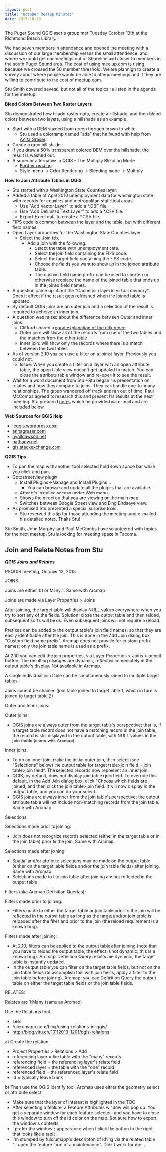 ```yaml
---
layout: post
title: "October Meetup Minutes"
date: 2015-10-18
---
```


The Puget Sound QGIS user's group met Tuesday October 13th at the Richmond Beach Library.

We had seven members in attendance and opened the meeting with a discussion of our large membership versus the small attendence, and where we could get our meetings out of Shoreline and closer to members in the south Puget Sound area. The cost of using meetup.com is rising because we crossed the 50 member threshold. We are plannign to create a survey about where people would be able to attend meetings and if they are willing to contribute to the cost of meetup.com.

Stu Smith covered several, but not all of the topics he listed in the agenda for the meetup:

__Blend Colors Between Two Raster Layers__

Stu demonstrated how to add raster data, create a hillshade, and then blend colors between two layers, using a hillshade as an example.

* Start with a DEM shaded from green through brown to white.
	* Stu used a colorramp named "sda" that he found with help from [Anita Graser](http://anitagraser.com/2011/11/02/more-color-ramps-for-qgis/).
* Create a grey hill shade.
* If you draw a 50% transparent colored DEM over the hillshade, the result is washed out.
* A superior alternative in QGIS - The Multiply Blending Mode
	* [Further reading](https://en.wikipedia.org/wiki/Blend_modes)
	* Style menu -> Color Rendering -> Blending mode -> Multiply
	
__How to Join Attribute Tables in QGIS__

* Stu started with a Washington State Counties layer.
* Added a table of April 2010 unemployment data for washington state with records for counties and metropolitan statistical areas.
	* Use "Add Vector Layer" to add a *.DBF file.
	* Use "Add Delimited Text Layer" to add a *.CSV file.
	* Export Excel data to create a *.CSV file.
* FIPS code is common between the layer and the table, but with different field names. 
* Open Layer properties for the Washington State Counties layer.
	* Select the Join tab.
		* Add a join with the following:
			* Select the table with unemployment data.
			* Select the join field containing the FIPS code.
			* Select the target field containing the FIPS code.
			* Choose the fields you want to show up in the joined attribute table.
			* The custom field name prefix can be used to shorten or otherwise recplace the name of the joined table that ends up in the joined field names.
* A question came up about the "Cache join layer in virtual memory". Does it affect if the result gets refreshed when the joined table is updated.
* By default QGIS joins are an outer join and a selection of the result is required to acheive an inner join.
* A question was raised about the difference between Outer and inner joins.
	* Clifford shared a [good explanation of the difference](http://blog.codinghorror.com/a-visual-explanation-of-sql-joins/)
	* Outer join: will show all of the records from one of the two tables and the matches from the other table
	* Inner join: will show only the records where there is a match between the two tables
* As of version 2.10 you can use a filter on a joined layer. Previously you could not.
	* Issue: When you create a filter on a layer with an open attribute table, the open table view doesn't get updated to match. You can close the attribute table window and re-open it to see the result.
* Wait for a word document from Stu
*Stu began his presentation on relates and how they compare to joins. They can handle one-to-many relationships. The group wandered off track and ran out of time. Paul McCombs agreed to research this and present his results at the next meeting. Stu prepared [notes](#join-and-relate-notes-from-stu) which he provided via e-mail and are included below.
					
__Web Sources for QGIS Help__

* [ieqgis.wordpress.com](https://ieqgis.wordpress.com/)
* [anitagraser.com](http://anitagraser.com/)
* [nyalldawson.net](http://nyalldawson.net/)
* [nathanw.net](http://nathanw.net/)
* [gis.stackexchange.com](http://gis.stackexchange.com/)

__QGIS Tips__

* To pan the map with another tool selected hold down space bar while you click and pan.	
* Gotostreetview plugin
	* Install Plugins->Manage and Install Plugins...
		* You can browse and update all the plugins that are available.
	* After it's installed access under Web menu.
	* Shows the direction that you are viewing on the main map.
	* Switches between Google Street view and Bing Birdseye view.
* As promised Stu presented a special surprise topic.
	* Stu reserved this tip for those attending the meeting, and e-mailed his detailed notes. Thaks Stu!

Stu Smith, John Murphy, and Paul McCombs have volunteered with topics for the next meetup. Stu is looking for meeting space in Tacoma.

## Join and Relate Notes from Stu

___QGIS Joins and Relates___

PSQGIS meeting, October 13, 2015


JOINS

Joins are either 1:1 or Many:1. Same with Arcmap

Joins are made via Layer Properties > Joins

After joining, the target table will display NULL values everywhere when you try to sort any of the fields. Solution: close the output table and then reload, subsequent sorts will be ok. Even subsequent joins will not require a reload.

Prefixes can be added to the output table's join field names, so that they are easily identifiable after the join. This is done in the Add Join dialog box, "Custom field name prefix". Arcmap does not provide for custom prefix names; only the join table name is used as a prefix.

At 2.10 you can edit the join properties, via Layer Properties > Joins > pencil button. The resulting changes are dynamic, reflected immediately in the output table's display. Not available in Arcmap.

A single individual join table can be simultaneously joined to multiple target tables.

Joins cannot be chained (join table joined to target table 1, which in turn is joined to target table 2)

Outer and Inner joins:

Outer joins:

* QGIS joins are always outer from the target table's perspective; that is, if a target table record does not have a matching record in the join table, the record is still displayed in the output table, with NULL values in the join fields (same with Arcmap). 

Inner joins:

* To do an inner join, make the initial outer join, then select (see "Selections" below) the output table for target table>join field = join table>join field*. The selected records now represent an inner join.
* QGIS, by default, does not display join table>join field. To override this default, in the Add Join dialog box, click "Choose which fields are joined, and then click the join table>join field. It will now display in the output table, and you can do your select.
* QGIS joins are always inner from the join table's perspective; the output attribute table will not include non-matching records from the join table. Same with Arcmap

Selections:

Selections made prior to joining:

* Join does not recognize records selected (either in the target table or in the join table) prior to the join. Same with Arcmap 

Selections made after joining:

* Spatial and/or attribute selections may be made on the output table (either on the target table fields and/or the join table fields) after joining. Same with Arcmap 
* Selections made to the join table after joining are not reflected in the output table

Filters (aka Arcmap Definition Queries):

Filters made prior to joining:

* Filters made to either the target table or join table prior to the join will be reflected in the output table as long as the target and/or join table is reloaded after the filter and prior to the join (the reload requirement is a known bug).

Filters made after joining:

* At 2.10, filters can be applied to the output table after joining (note that you have to reload the output table, the effect is not dynamic; this is a known bug). Arcmap: Definition Query results are dynamic; the target table is instantly updated.
* In the output table you can filter on the target table fields, but not on the join table fields (to accomplish this with join fields, apply a filter to the join table before joining). Arcmap: you can Definition Query the output table on either the target table fields or the join table fields.

RELATES:

Relates are 1:Many (same as Arcmap)

Use the Relations tool 

* see:
* fulcrumapp.com/blog/using-relations-in-qgis/
* http://blog.vitu.ch/10112013-1201/qgis-relations

a) Create the relation:

- Project Properties > Relations > Add
- referencing layer = the table with the "many" records
- referencing field = the referencing layer's relate field
- referenced layer = the table with the "one" record
- referenced field = the referenced layer's relate field
- id = typically leave blank

b) Then use the QGIS Identify tool. Arcmap uses either the geometry select or attribute select. 

- Make sure that the layer of interest is highlighted in the TOC
- After selecting a feature, a Feature Attributes window will pop up. You get a separate window for each feature selected, and you have to close this window to turn off the id color on the map. Not sure how to export the window's contents.
- I prefer the window's appearance when I click the button to the right that looks like a table.
- I'm stumped by fulcrumapp's descripton of id'ing via the related table "...open the feature form of a maintenance". Didn't work for me...